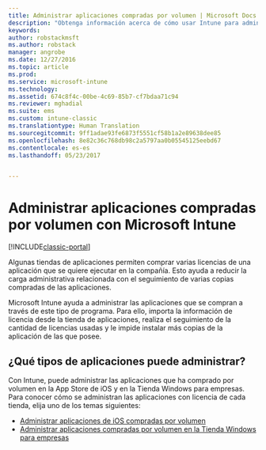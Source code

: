 ```yaml
---
title: Administrar aplicaciones compradas por volumen | Microsoft Docs
description: "Obtenga información acerca de cómo usar Intune para administrar aplicaciones que adquirió en volumen de una tienda de aplicaciones."
keywords: 
author: robstackmsft
ms.author: robstack
manager: angrobe
ms.date: 12/27/2016
ms.topic: article
ms.prod: 
ms.service: microsoft-intune
ms.technology: 
ms.assetid: 674c8f4c-00be-4c69-85b7-cf7bdaa71c94
ms.reviewer: mghadial
ms.suite: ems
ms.custom: intune-classic
ms.translationtype: Human Translation
ms.sourcegitcommit: 9ff1adae93fe6873f5551cf58b1a2e89638dee85
ms.openlocfilehash: 8e82c36c768db98c2a5797aa0b05545125eebd67
ms.contentlocale: es-es
ms.lasthandoff: 05/23/2017


---
```


# <a name="manage-volume-purchased-apps-using-microsoft-intune"></a>Administrar aplicaciones compradas por volumen con Microsoft Intune

[!INCLUDE[classic-portal](../includes/classic-portal.md)]

Algunas tiendas de aplicaciones permiten comprar varias licencias de una aplicación que se quiere ejecutar en la compañía. Esto ayuda a reducir la carga administrativa relacionada con el seguimiento de varias copias compradas de las aplicaciones.

Microsoft Intune ayuda a administrar las aplicaciones que se compran a través de este tipo de programa. Para ello, importa la información de licencia desde la tienda de aplicaciones, realiza el seguimiento de la cantidad de licencias usadas y le impide instalar más copias de la aplicación de las que posee.

## <a name="which-types-of-apps-can-you-manage"></a>¿Qué tipos de aplicaciones puede administrar?

Con Intune, puede administrar las aplicaciones que ha comprado por volumen en la App Store de iOS y en la Tienda Windows para empresas.
Para conocer cómo se administran las aplicaciones con licencia de cada tienda, elija uno de los temas siguientes:

- [Administrar aplicaciones de iOS compradas por volumen](manage-ios-apps-you-purchased-through-a-volume-purchase-program-with-microsoft-intune.md)
- [Administrar aplicaciones compradas por volumen en la Tienda Windows para empresas](manage-apps-you-purchased-from-the-windows-store-for-business-with-microsoft-intune.md)

